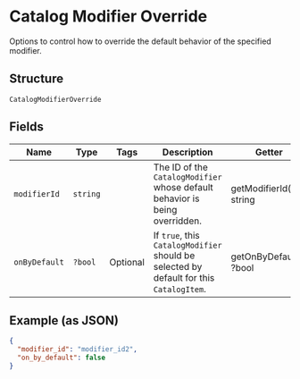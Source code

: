 
# Catalog Modifier Override

Options to control how to override the default behavior of the specified modifier.

## Structure

`CatalogModifierOverride`

## Fields

| Name | Type | Tags | Description | Getter | Setter |
|  --- | --- | --- | --- | --- | --- |
| `modifierId` | `string` |  | The ID of the `CatalogModifier` whose default behavior is being overridden. | getModifierId(): string | setModifierId(string modifierId): void |
| `onByDefault` | `?bool` | Optional | If `true`, this `CatalogModifier` should be selected by default for this `CatalogItem`. | getOnByDefault(): ?bool | setOnByDefault(?bool onByDefault): void |

## Example (as JSON)

```json
{
  "modifier_id": "modifier_id2",
  "on_by_default": false
}
```

